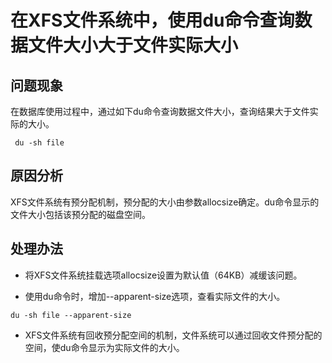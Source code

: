 # 在XFS文件系统中，使用du命令查询数据文件大小大于文件实际大小<a name="ZH-CN_TOPIC_0291615091"></a>

## 问题现象<a name="section1585924603013"></a>

在数据库使用过程中，通过如下du命令查询数据文件大小，查询结果大于文件实际的大小。

```
 du -sh file
```

## 原因分析<a name="section1896295016309"></a>

XFS文件系统有预分配机制，预分配的大小由参数allocsize确定。du命令显示的文件大小包括该预分配的磁盘空间。

## 处理办法<a name="section16959125763016"></a>

-   将XFS文件系统挂载选项allocsize设置为默认值（64KB）减缓该问题。

-   使用du命令时，增加--apparent-size选项，查看实际文件的大小。

```
du -sh file --apparent-size
```

-   XFS文件系统有回收预分配空间的机制，文件系统可以通过回收文件预分配的空间，使du命令显示为实际文件的大小。


